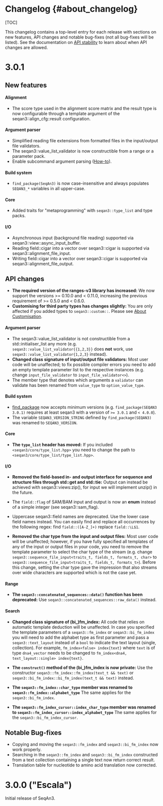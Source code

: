 # Changelog {#about_changelog}

[TOC]

This changelog contains a top-level entry for each release with sections on new features, API changes and notable
bug-fixes (not all bug-fixes will be listed).
See the documentation on [API stability](https://docs.seqan.de/seqan/3-master-user/about_api.html) to learn about
when API changes are allowed.

<!--
The following API changes should be documented as such:
  * a previously experimental interface now being marked as stable
  * an interface being removed
  * syntactical changes to an interface (e.g. renaming or reordering of files, functions, parameters)
  * semantical changes to an interface (e.g. a function's result is now always one larger) [DANGEROUS!]

If possible, provide tooling that performs the changes, e.g. a shell-script.
-->

# 3.0.1

## New features

#### Alignment
* The score type used in the alignment score matrix and the result type is now configurable through a template
  argument of the seqan3::align_cfg::result configuration.

#### Argument parser
* Simplified reading file extensions from formatted files in the input/output file validators.
* The seqan3::value_list_validator is now constructible from a range or a parameter pack.
* Enable subcommand argument parsing ([How-to](https://docs.seqan.de/seqan/3-master-user/subcommand_arg_parse.html)).

#### Build system

* `find_package(SeqAn3)` is now case-insensitive and always populates `SEQAN3_*` variables in all upper-case.

#### Core
* Added traits for "metaprogramming" with `seqan3::type_list` and type packs.

#### I/O

* Asynchronous input (background file reading) supported via seqan3::view::async_input_buffer.
* Reading field::cigar into a vector over seqan3::cigar is supported via seqan3::alignment_file_input.
* Writing field::cigar into a vector over seqan3::cigar is supported via seqan3::alignment_file_output.

## API changes

* **The required version of the ranges-v3 library has increased:** We now support the versions >= 0.10.0 and < 0.11.0,
  increasing the previous requirement of >= 0.5.0 and < 0.6.0.
* **Customising for third party types has changes slightly:**
  You are only affected if you added types to `seqan3::custom::`.
  Please see [About Customisation](http://docs.seqan.de/seqan/3-master-user/about_customisation.html).

#### Argument parser

* The seqan3::value_list_validator is not constructible from a std::initialiser_list any more
  (e.g. `seqan3::value_list_validator{{1,2,3}}` does **not** work, use `seqan3::value_list_validator{1,2,3}` instead).
* **Changed class signature of input/output file validators:**
  Most user code will be unaffected; to fix possible compiler errors you need to add an empty template parameter list to
  the respective instances (e.g. change `input_file_validator` to `input_file_validator<>`).
* The member type that denotes which arguments a `validator` can validate has been renamed from `value_type` to
  `option_value_type`.

#### Build system

* [find_package](https://cmake.org/cmake/help/latest/command/find_package.html#version-selection) now accepts minimum
versions (e.g. `find_package(SEQAN3 3.0.1)` requires at least seqan3 with a version of `>= 3.0.1` and `< 4.0.0`).
* The variable `SEQAN3_VERSION_STRING` defined by `find_package(SEQAN3)` was renamed to `SEQAN3_VERSION`.

#### Core

* **The `type_list` header has moved:**
  If you included `<seqan3/core/type_list.hpp>` you need to change the path to `<seqan3/core/type_list/type_list.hpp>`.

#### I/O

* **Removed the field-based in- and output interface for sequence and structure files through std::get and std::tie:**
  Output can instead be achieved with seqan3::views:zip(), for input we will implement unzip() in the future.
* The `field::flag` of SAM/BAM input and output is now an **enum** instead of a simple integer (see seqan3::sam_flag).
* Uppercase seqan3::field names are deprecated. Use the lower case field names instead. You can easily find and replace
  all occurrences by the following regex: find `field::([A-Z_]+)` replace `field::\L$1`.

* **Removed the char type from the input and output files:**
  Most user code will be unaffected; however, if you have fully specified all templates of any of the input or output
  files in your code, you need to remove the template parameter to select the char type of the stream
  (e.g. change `seqan3::sequence_file_input<traits_t, fields_t, formats_t, char>` to
  `seqan3::sequence_file_input<traits_t, fields_t, formats_t>`). Before this change, setting the char type gave the
  impression that also streams over wide characters are supported which is not the case yet.

#### Range

* **The `seqan3::concatenated_sequences::data()` function has been deprecated:**
  Use `seqan3::concatenated_sequences::raw_data()` instead.

#### Search

* **Changed class signature of (bi_)fm_index:**
  All code that relies on automatic template deduction will be unaffected. In case you specified the template parameters
  of a `seqan3::fm_index` or `seqan3::bi_fm_index` you will need to add the alphabet type as first parameter and pass a
  `seqan3::text_layout` instead of a `bool` to indicate the text layout (single, collection).
  For example, `fm_index<false> index{text}` where `text` is of type `dna4_vector` needs to be changed to
  `fm_index<dna4, text_layout::single> index{text}`.

* **The `construct()` method of the (bi_)fm_index is now private:**
  Use the constructor `seqan3::fm_index::fm_index(text_t && text)` or `seqan3::bi_fm_index::bi_fm_index(text_t && text)`
  instead.

* **The `seqan3::fm_index::char_type` member was renamed to `seqan3::fm_index::alphabet_type`**
  The same applies for the `seqan3::bi_fm_index`.

* **The `seqan3::fm_index_cursor::index_char_type` member was renamed to `seqan3::fm_index_cursor::index_alphabet_type`**
  The same applies for the `seqan3::bi_fm_index_cursor`.

## Notable Bug-fixes

* Copying and moving the `seqan3::fm_index` and `seqan3::bi_fm_index` now work properly.
* Searching in the `seqan3::fm_index` and `seqan3::bi_fm_index` constructed from a text collection containing a single
  text now return correct result.
* Translation table for nucleotide to amino acid translation now corrected.

# 3.0.0 ("Escala")

Initial release of SeqAn3.
